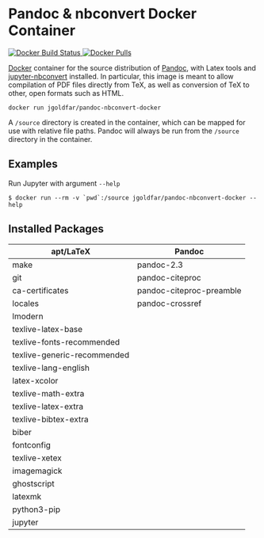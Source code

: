 # Pandoc & nbconvert Docker Container

[![Docker Build Status](https://img.shields.io/docker/build/jgoldfar/pandoc-nbconvert-docker.svg) ![Docker Pulls](https://img.shields.io/docker/pulls/jgoldfar/pandoc-nbconvert-docker.svg)](https://hub.docker.com/r/jgoldfar/pandoc-nbconvert-docker/)

[Docker](https://www.docker.io/) container for the source distribution of [Pandoc](http://johnmacfarlane.net/pandoc), with Latex tools and [jupyter-nbconvert](https://nbconvert.readthedocs.io/en/latest/index.html) installed.
In particular, this image is meant to allow compilation of PDF files directly from TeX, as well as conversion of TeX to other, open formats such as HTML.

    docker run jgoldfar/pandoc-nbconvert-docker

A `/source` directory is created in the container, which can be mapped for use with relative file paths.
Pandoc will always be run from the `/source` directory in the container.

## Examples
Run Jupyter with argument `--help`

```
$ docker run --rm -v `pwd`:/source jgoldfar/pandoc-nbconvert-docker --help
```

## Installed Packages

| apt/LaTeX                    | Pandoc                   |
| ---------------------------- | ------------------------ |
| make                         | pandoc-2.3               |
| git                          | pandoc-citeproc          |
| ca-certificates              | pandoc-citeproc-preamble |
| locales                      | pandoc-crossref          |
| lmodern                      |                          |
| texlive-latex-base           |                          |
| texlive-fonts-recommended    |                          |
| texlive-generic-recommended  |                          |
| texlive-lang-english         |                          |
| latex-xcolor                 |                          |
| texlive-math-extra           |                          |
| texlive-latex-extra          |                          |
| texlive-bibtex-extra         |                          |
| biber                        |                          |
| fontconfig                   |                          |
| texlive-xetex                |                          |
| imagemagick                  |                          |
| ghostscript                  |                          |
| latexmk                      |                          |
| python3-pip                  |                          |
| jupyter                      |                          |
